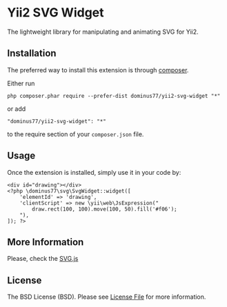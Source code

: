 Yii2 SVG Widget
===============

The lightweight library for manipulating and animating SVG for Yii2.

Installation
------------

The preferred way to install this extension is through [composer](http://getcomposer.org/download/).

Either run

```
php composer.phar require --prefer-dist dominus77/yii2-svg-widget "*"
```

or add

```
"dominus77/yii2-svg-widget": "*"
```

to the require section of your `composer.json` file.


Usage
-----

Once the extension is installed, simply use it in your code by:

```
<div id="drawing"></div>
<?php \dominus77\svg\SvgWidget::widget([
    'elementId' => 'drawing',
    'clientScript' => new \yii\web\JsExpression("
        draw.rect(100, 100).move(100, 50).fill('#f06');
    "),
]); ?>
```
More Information
-----
Please, check the [SVG.js](http://svgjs.com)

License
-----
The BSD License (BSD). Please see [License File](https://github.com/Dominus77/yii2-svg-widget/blob/master/LICENSE.md) for more information.
